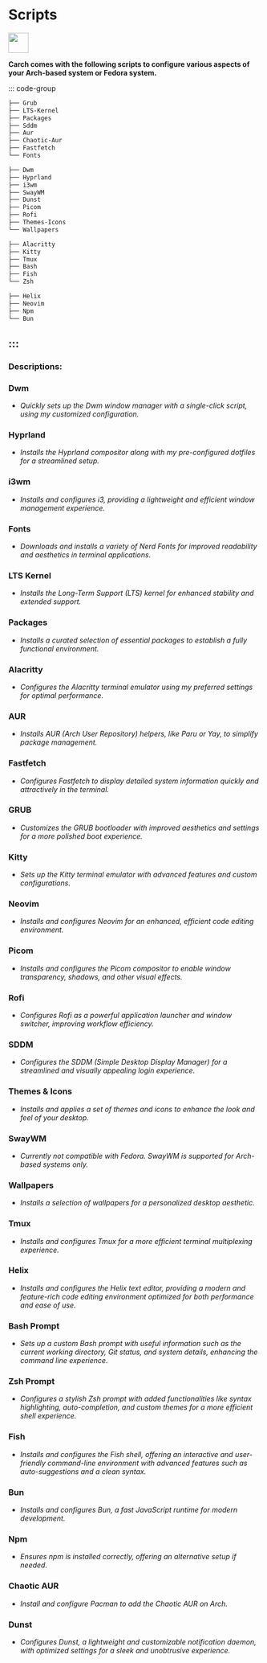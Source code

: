 # Scripts

<img src="https://cdn-icons-png.flaticon.com/128/3721/3721643.png" width="40" />

**Carch comes with the following scripts to configure various aspects of your Arch-based system or Fedora system.**

::: code-group


```sh [ 🖥️ System ]
├── Grub  
├── LTS-Kernel  
├── Packages  
├── Sddm  
├── Aur  
├── Chaotic-Aur  
├── Fastfetch  
└── Fonts  
```

```sh [ 💻 Desktop ]
├── Dwm  
├── Hyprland  
├── i3wm  
├── SwayWM  
├── Dunst  
├── Picom  
├── Rofi  
├── Themes-Icons  
└── Wallpapers  
```

```sh [ ⌨️  Terminal ]
├── Alacritty  
├── Kitty  
├── Tmux  
├── Bash  
├── Fish  
└── Zsh  
```

```sh [ 🧑‍💻 Development ]
├── Helix  
├── Neovim  
├── Npm  
└── Bun  
```

:::
---

### Descriptions:

### Dwm
- *Quickly sets up the Dwm window manager with a single-click script, using my customized configuration.*

### Hyprland
- *Installs the Hyprland compositor along with my pre-configured dotfiles for a streamlined setup.*

### i3wm
- *Installs and configures i3, providing a lightweight and efficient window management experience.*

### Fonts
- *Downloads and installs a variety of Nerd Fonts for improved readability and aesthetics in terminal applications.*

### LTS Kernel
- *Installs the Long-Term Support (LTS) kernel for enhanced stability and extended support.*

### Packages
- *Installs a curated selection of essential packages to establish a fully functional environment.*

### Alacritty
- *Configures the Alacritty terminal emulator using my preferred settings for optimal performance.*

### AUR
- *Installs AUR (Arch User Repository) helpers, like Paru or Yay, to simplify package management.*

### Fastfetch
- *Configures Fastfetch to display detailed system information quickly and attractively in the terminal.*

### GRUB
- *Customizes the GRUB bootloader with improved aesthetics and settings for a more polished boot experience.*

### Kitty
- *Sets up the Kitty terminal emulator with advanced features and custom configurations.*

### Neovim
- *Installs and configures Neovim for an enhanced, efficient code editing environment.*

### Picom
- *Installs and configures the Picom compositor to enable window transparency, shadows, and other visual effects.*

### Rofi
- *Configures Rofi as a powerful application launcher and window switcher, improving workflow efficiency.*

### SDDM
- *Configures the SDDM (Simple Desktop Display Manager) for a streamlined and visually appealing login experience.*

### Themes & Icons
- *Installs and applies a set of themes and icons to enhance the look and feel of your desktop.*

### SwayWM
- *Currently not compatible with Fedora. SwayWM is supported for Arch-based systems only.*

### Wallpapers
- *Installs a selection of wallpapers for a personalized desktop aesthetic.*

### Tmux
- *Installs and configures Tmux for a more efficient terminal multiplexing experience.*

### Helix
- *Installs and configures the Helix text editor, providing a modern and feature-rich code editing environment optimized for both performance and ease of use.*

### Bash Prompt
- *Sets up a custom Bash prompt with useful information such as the current working directory, Git status, and system details, enhancing the command line experience.*

### Zsh Prompt
- *Configures a stylish Zsh prompt with added functionalities like syntax highlighting, auto-completion, and custom themes for a more efficient shell experience.*

### Fish 
- *Installs and configures the Fish shell, offering an interactive and user-friendly command-line environment with advanced features such as auto-suggestions and a clean syntax.*

### Bun  
- *Installs and configures Bun, a fast JavaScript runtime for modern development.*  

### Npm  
- *Ensures npm is installed correctly, offering an alternative setup if needed.*  

### Chaotic AUR
- *Install and configure Pacman to add the Chaotic AUR on Arch.*

### Dunst
- *Configures Dunst, a lightweight and customizable notification daemon, with optimized settings for a sleek and unobtrusive experience.*
